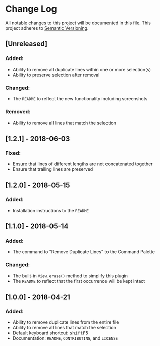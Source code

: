 # Change Log
All notable changes to this project will be documented in this file.
This project adheres to [Semantic Versioning](http://semver.org/).

## [Unreleased]
### Added:
- Ability to remove all duplicate lines within one or more selection(s)
- Ability to preserve selection after removal

### Changed:
- The `README` to reflect the new functionality including screenshots

### Removed:
- Ability to remove all lines that match the selection

## [1.2.1] - 2018-06-03
### Fixed:
- Ensure that lines of different lengths are not concatenated together
- Ensure that trailing lines are preserved

## [1.2.0] - 2018-05-15
### Added:
- Installation instructions to the `README`

## [1.1.0] - 2018-05-14
### Added:
- The command to "Remove Duplicate Lines" to the Command Palette

### Changed:
- The built-in `View.erase()` method to simplify this plugin
- The `README` to reflect that the first occurrence will be kept intact

## [1.0.0] - 2018-04-21
### Added:
- Ability to remove duplicate lines from the entire file
- Ability to remove all lines that match the selection
- Default keyboard shortcut: <kbd>shift</kbd><kbd>F5</kbd>
- Documentation: `README`, `CONTRIBUTING`, and `LICENSE`
